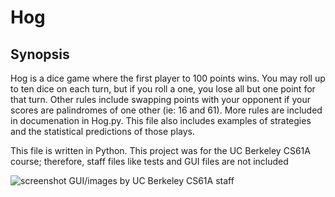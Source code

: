 # Hog
Synopsis
-------------
Hog is a dice game where the first player to 100 points wins. You may roll up 
to ten dice on each turn, but if you roll a one, you lose all but one point 
for that turn.  Other rules include swapping points with your opponent if your 
scores are palindromes of one other (ie: 16 and 61). More rules are included in 
documenation in Hog.py. This file also includes examples of strategies and the 
statistical predictions of those plays.

This file is written in Python. This project was for the UC Berkeley CS61A
course; therefore, staff files like tests and GUI files are not included 

![screenshot](https://cloud.githubusercontent.com/assets/12720744/12224518/e0d12f32-b7a7-11e5-8c03-2afde9f28bce.png)
GUI/images by UC Berkeley CS61A staff
